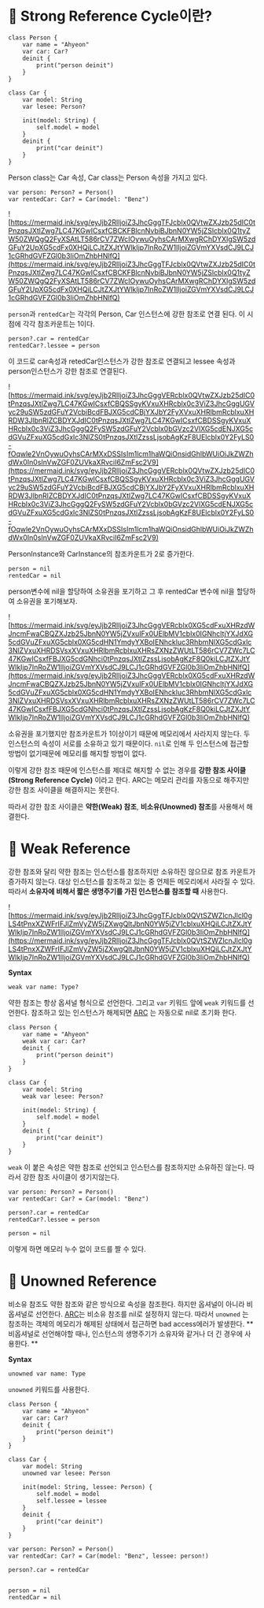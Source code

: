 ﻿
# 🦖 Strong Reference Cycle이란?

```
class Person {
	var name = "Ahyeon"
	var car: Car?
	deinit {
		print("person deinit")
	}
}

class Car {
	var model: String
	var lesee: Person?

	init(model: String) {
		self.model = model
	}
	deinit {
		print("car deinit")
	}
}
```
Person class는 Car 속성, Car class는 Person 속성을 가지고 있다. 

```
var person: Person? = Person()
var rentedCar: Car? = Car(model: "Benz")
```

![https://mermaid.ink/svg/eyJjb2RlIjoiZ3JhcGggTFJcblx0QVtwZXJzb25dIC0tPnzqsJXtlZwg7LC47KGwICsxfCBCKFBlcnNvbiBJbnN0YW5jZSlcblx0Q1tyZW50ZWQgQ2FyXSAtLT586rCV7ZWcIOywuOyhsCArMXwgRChDYXIgSW5zdGFuY2UpXG5cdFx0XHQiLCJtZXJtYWlkIjp7InRoZW1lIjoiZGVmYXVsdCJ9LCJ1cGRhdGVFZGl0b3IiOmZhbHNlfQ](https://mermaid.ink/svg/eyJjb2RlIjoiZ3JhcGggTFJcblx0QVtwZXJzb25dIC0tPnzqsJXtlZwg7LC47KGwICsxfCBCKFBlcnNvbiBJbnN0YW5jZSlcblx0Q1tyZW50ZWQgQ2FyXSAtLT586rCV7ZWcIOywuOyhsCArMXwgRChDYXIgSW5zdGFuY2UpXG5cdFx0XHQiLCJtZXJtYWlkIjp7InRoZW1lIjoiZGVmYXVsdCJ9LCJ1cGRhdGVFZGl0b3IiOmZhbHNlfQ)

`person`과 `rentedCar`는 각각의 Person, Car 인스턴스에 강한 참조로 연결 된다. 이 시점에 각각 참조카운트는 1이다.

```
person?.car = rentedCar
rentedCar?.lessee = person
```
이 코드로 car속성과 retedCar인스턴스가 강한 참조로 연결되고 lessee 속성과 person인스턴스가 강한 참조로 연결된다.

![https://mermaid.ink/svg/eyJjb2RlIjoiZ3JhcGggVERcblx0QVtwZXJzb25dIC0tPnzqsJXtlZwg7LC47KGwICsxfCBQSSgyKVxuXHRcblx0c3ViZ3JhcGggUGVyc29uSW5zdGFuY2VcbiBcdFBJXG5cdCBjYXJbY2FyXVxuXHRlbmRcblxuXHRDW3JlbnRlZCBDYXJdIC0tPnzqsJXtlZwg7LC47KGwICsxfCBDSSgyKVxuXHRcblx0c3ViZ3JhcGggQ2FySW5zdGFuY2Vcblx0bGVzc2VlXG5cdENJXG5cdGVuZFxuXG5cdGxlc3NlZS0tPnzqsJXtlZzssLjsobAgKzF8UElcblx0Y2FyLS0-fOqwle2VnOywuOyhsCArMXxDSSIsIm1lcm1haWQiOnsidGhlbWUiOiJkZWZhdWx0In0sInVwZGF0ZUVkaXRvciI6ZmFsc2V9](https://mermaid.ink/svg/eyJjb2RlIjoiZ3JhcGggVERcblx0QVtwZXJzb25dIC0tPnzqsJXtlZwg7LC47KGwICsxfCBQSSgyKVxuXHRcblx0c3ViZ3JhcGggUGVyc29uSW5zdGFuY2VcbiBcdFBJXG5cdCBjYXJbY2FyXVxuXHRlbmRcblxuXHRDW3JlbnRlZCBDYXJdIC0tPnzqsJXtlZwg7LC47KGwICsxfCBDSSgyKVxuXHRcblx0c3ViZ3JhcGggQ2FySW5zdGFuY2Vcblx0bGVzc2VlXG5cdENJXG5cdGVuZFxuXG5cdGxlc3NlZS0tPnzqsJXtlZzssLjsobAgKzF8UElcblx0Y2FyLS0-fOqwle2VnOywuOyhsCArMXxDSSIsIm1lcm1haWQiOnsidGhlbWUiOiJkZWZhdWx0In0sInVwZGF0ZUVkaXRvciI6ZmFsc2V9)


PersonInstance와 CarInstance의 참조카운트가 2로 증가한다.

```
person = nil
rentedCar = nil
```
person변수에 nil을 할당하여 소유권을 포기하고 그 후 rentedCar 변수에 nil을 할당하여 소유권을 포기해보자.

![https://mermaid.ink/svg/eyJjb2RlIjoiZ3JhcGggVERcblx0XG5cdFxuXHRzdWJncmFwaCBQZXJzb25JbnN0YW5jZVxuIFx0UElbMV1cblx0IGNhcltjYXJdXG5cdGVuZFxuXG5cblx0XG5cdHN1YmdyYXBoIENhckluc3RhbmNlXG5cdGxlc3NlZVxuXHRDSVsxXVxuXHRlbmRcblxuXHRsZXNzZWUtLT586rCV7ZWc7LC47KGwICsxfFBJXG5cdGNhci0tPnzqsJXtlZzssLjsobAgKzF8Q0kiLCJtZXJtYWlkIjp7InRoZW1lIjoiZGVmYXVsdCJ9LCJ1cGRhdGVFZGl0b3IiOmZhbHNlfQ](https://mermaid.ink/svg/eyJjb2RlIjoiZ3JhcGggVERcblx0XG5cdFxuXHRzdWJncmFwaCBQZXJzb25JbnN0YW5jZVxuIFx0UElbMV1cblx0IGNhcltjYXJdXG5cdGVuZFxuXG5cblx0XG5cdHN1YmdyYXBoIENhckluc3RhbmNlXG5cdGxlc3NlZVxuXHRDSVsxXVxuXHRlbmRcblxuXHRsZXNzZWUtLT586rCV7ZWc7LC47KGwICsxfFBJXG5cdGNhci0tPnzqsJXtlZzssLjsobAgKzF8Q0kiLCJtZXJtYWlkIjp7InRoZW1lIjoiZGVmYXVsdCJ9LCJ1cGRhdGVFZGl0b3IiOmZhbHNlfQ)
  
소유권을 포기했지만 참조카운트가 1이상이기 때문에 메모리에서 사라지지 않는다. 두 인스턴스의 속성이 서로를 소유하고 있기 때문이다. `nil`로 인해 두 인스턴스에 접근할 방법이 없기때문에 메모리를 해지할 방법이 없다.


이렇게 강한 참조 때문에 인스턴스를 제대로 해지할 수 없는 경우를 **강한 참조 사이클(Strong Reference Cycle)** 이라고 한다. ARC는 메모리 관리를 자동으로 해주지만 강한 참조 사이클을 해결하지는 못한다.

따라서 강한 참조 사이클은 **약한(Weak) 참조**, **비소유(Unowned) 참조**를 사용해서 해결한다.

# 🐇 Weak Reference
강한 참조와 달리 약한 참조는 인스턴스를 참조하지만 소유하진 않으므로 참조 카운트가 증가하지 않는다.
대상 인스턴스를 참조하고 있는 중 언제든 메모리에서 사라질 수 있다. 따라서 **소유자에 비해서 짧은 생명주기를 가진 인스턴스를 참조할 때** 사용한다.

![https://mermaid.ink/svg/eyJjb2RlIjoiZ3JhcGggTFJcblx0QVtSZWZlcnJlcl0gLS4tPnxXZWFrIFJlZmVyZW5jZXwgQltJbnN0YW5jZV1cblxuXHQiLCJtZXJtYWlkIjp7InRoZW1lIjoiZGVmYXVsdCJ9LCJ1cGRhdGVFZGl0b3IiOmZhbHNlfQ](https://mermaid.ink/svg/eyJjb2RlIjoiZ3JhcGggTFJcblx0QVtSZWZlcnJlcl0gLS4tPnxXZWFrIFJlZmVyZW5jZXwgQltJbnN0YW5jZV1cblxuXHQiLCJtZXJtYWlkIjp7InRoZW1lIjoiZGVmYXVsdCJ9LCJ1cGRhdGVFZGl0b3IiOmZhbHNlfQ)


**Syntax**
```
weak var name: Type?
```

약한 참조는 항상 옵셔널 형식으로 선언한다. 그리고 `var` 키워드 앞에 `weak` 키워드를 선언한다.  참조하고 있는 인스턴스가 해제되면 [ARC](https://ahyeonlog.tistory.com/2) 는 자동으로 nil로 초기화 한다.
```
class Person {
	var name = "Ahyeon"
	weak var car: Car?
	deinit {
		print("person deinit")
	}
}

class Car {
	var model: String
	weak var lesee: Person?

	init(model: String) {
		self.model = model
	}
	deinit {
		print("car deinit")
	}
}
```
`weak` 이 붙은 속성은 약한 참조로 선언되고 인스턴스를 참조하지만 소유하진 않는다. 따라서 강한 참조 사이클이 생기지않는다.

```
var person: Person? = Person()
var rentedCar: Car? = Car(model: "Benz")

person?.car = rentedCar
rentedCar?.lessee = person

person = nil

```
이렇게 하면 메모리 누수 없이 코드를 짤 수 있다.

# 🤔 Unowned Reference

비소유 참조도 약한 참조와 같은 방식으로 속성을 참조한다. 하지만 옵셔널이 아니라 비옵셔널로 선언한다. [ARC](https://ahyeonlog.tistory.com/2)는 비소유 참조를 nil로 설정하지 않는다. 따라서 `unowned` 는 참조하는 객체의 메모리가 해제된 상태에서 접근하면 bad access에러가 발생한다. 
**비옵셔널로 선언해야할 때나, 인스턴스의 생명주기가 소유자와 같거나 더 긴 경우에 사용한다.  **  
  
**Syntax**  
```
unowned var name: Type
```
`unowned` 키워드를 사용한다.

```
class Person {
	var name = "Ahyeon"
	var car: Car?
	deinit {
		print("person deinit")
	}
}

class Car {
	var model: String
	unowned var lesee: Person

	init(model: String, lessee: Person) {
		self.model = model
		self.lessee = lessee
	}
	deinit {
		print("car deinit")
	}
}

var person: Person? = Person()
var rentedCar: Car? = Car(model: "Benz", lessee: person!)

person?.car = rentedCar


person = nil
rentedCar = nil
```

